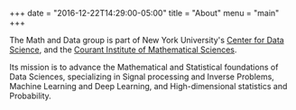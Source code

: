 +++
date = "2016-12-22T14:29:00-05:00"
title = "About"
menu = "main"
+++

The Math and Data group is part of New York University's [Center for Data Science](http://cds.nyu.edu), 
and the [Courant Institute of Mathematical Sciences](http://cims.nyu.edu).

Its mission is to advance the Mathematical and Statistical foundations of Data Sciences, 
specializing in Signal processing and Inverse Problems, Machine Learning and Deep Learning, and High-dimensional statistics and Probability.
